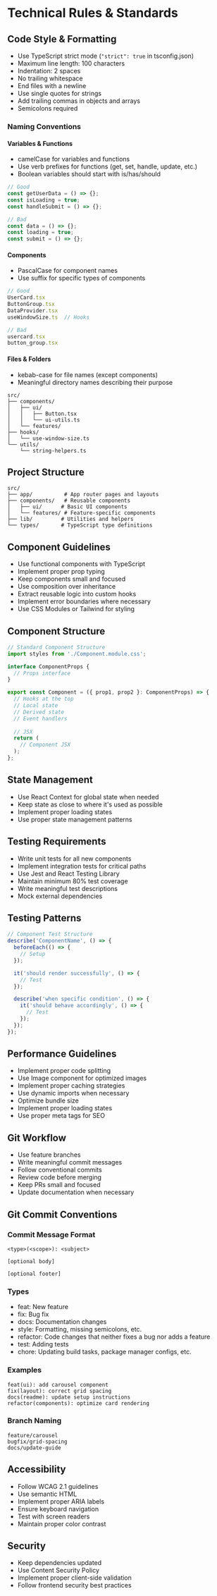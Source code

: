 # Technical Rules & Standards

## Code Style & Formatting

- Use TypeScript strict mode (`"strict": true` in tsconfig.json)
- Maximum line length: 100 characters
- Indentation: 2 spaces
- No trailing whitespace
- End files with a newline
- Use single quotes for strings
- Add trailing commas in objects and arrays
- Semicolons required

### Naming Conventions

#### Variables & Functions
- camelCase for variables and functions
- Use verb prefixes for functions (get, set, handle, update, etc.)
- Boolean variables should start with is/has/should
```typescript
// Good
const getUserData = () => {};
const isLoading = true;
const handleSubmit = () => {};

// Bad
const data = () => {};
const loading = true;
const submit = () => {};
```

#### Components
- PascalCase for component names
- Use suffix for specific types of components
```typescript
// Good
UserCard.tsx
ButtonGroup.tsx
DataProvider.tsx
useWindowSize.ts  // Hooks

// Bad
usercard.tsx
button_group.tsx
```

#### Files & Folders
- kebab-case for file names (except components)
- Meaningful directory names describing their purpose
```
src/
├── components/
│   ├── ui/
│   │   ├── Button.tsx
│   │   └── ui-utils.ts
│   └── features/
├── hooks/
│   └── use-window-size.ts
└── utils/
    └── string-helpers.ts
```

## Project Structure

```
src/
├── app/          # App router pages and layouts
├── components/   # Reusable components
│   ├── ui/      # Basic UI components
│   └── features/ # Feature-specific components
├── lib/         # Utilities and helpers
└── types/       # TypeScript type definitions
```

## Component Guidelines

- Use functional components with TypeScript
- Implement proper prop typing
- Keep components small and focused
- Use composition over inheritance
- Extract reusable logic into custom hooks
- Implement error boundaries where necessary
- Use CSS Modules or Tailwind for styling

## Component Structure

```typescript
// Standard Component Structure
import styles from './Component.module.css';

interface ComponentProps {
  // Props interface
}

export const Component = ({ prop1, prop2 }: ComponentProps) => {
  // Hooks at the top
  // Local state
  // Derived state
  // Event handlers
  
  // JSX
  return (
    // Component JSX
  );
};
```

## State Management

- Use React Context for global state when needed
- Keep state as close to where it's used as possible
- Implement proper loading states
- Use proper state management patterns

## Testing Requirements

- Write unit tests for all new components
- Implement integration tests for critical paths
- Use Jest and React Testing Library
- Maintain minimum 80% test coverage
- Write meaningful test descriptions
- Mock external dependencies

## Testing Patterns

```typescript
// Component Test Structure
describe('ComponentName', () => {
  beforeEach(() => {
    // Setup
  });

  it('should render successfully', () => {
    // Test
  });

  describe('when specific condition', () => {
    it('should behave accordingly', () => {
      // Test
    });
  });
});
```

## Performance Guidelines

- Implement proper code splitting
- Use Image component for optimized images
- Implement proper caching strategies
- Use dynamic imports when necessary
- Optimize bundle size
- Implement proper loading states
- Use proper meta tags for SEO

## Git Workflow

- Use feature branches
- Write meaningful commit messages
- Follow conventional commits
- Review code before merging
- Keep PRs small and focused
- Update documentation when necessary

## Git Commit Conventions

### Commit Message Format
```
<type>(<scope>): <subject>

[optional body]

[optional footer]
```

### Types
- feat: New feature
- fix: Bug fix
- docs: Documentation changes
- style: Formatting, missing semicolons, etc.
- refactor: Code changes that neither fixes a bug nor adds a feature
- test: Adding tests
- chore: Updating build tasks, package manager configs, etc.

### Examples
```
feat(ui): add carousel component
fix(layout): correct grid spacing
docs(readme): update setup instructions
refactor(components): optimize card rendering
```

### Branch Naming
```
feature/carousel
bugfix/grid-spacing
docs/update-guide
```

## Accessibility

- Follow WCAG 2.1 guidelines
- Use semantic HTML
- Implement proper ARIA labels
- Ensure keyboard navigation
- Test with screen readers
- Maintain proper color contrast

## Security

- Keep dependencies updated
- Use Content Security Policy
- Implement proper client-side validation
- Follow frontend security best practices
